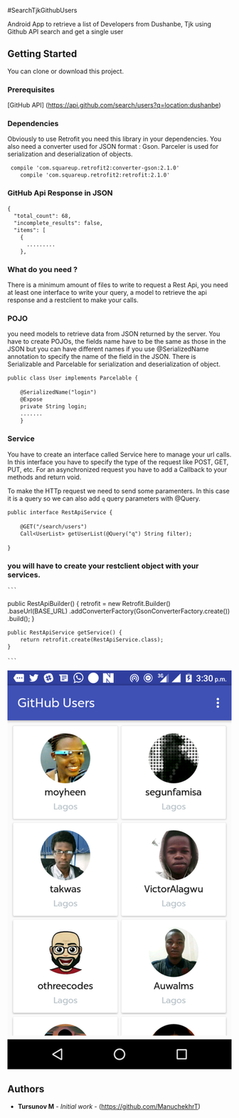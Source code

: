 #SearchTjkGithubUsers

Android App to retrieve a list of Developers from Dushanbe, Tjk using Github API search and get a single user

## Getting Started

You can clone or download this project.

### Prerequisites
[GitHub API] (https://api.github.com/search/users?q=location:dushanbe)



### Dependencies
Obviously to use Retrofit you need this library in your dependencies. You also need a converter used for JSON format : Gson.
Parceler is used for serialization and deserialization of objects.

```
 compile 'com.squareup.retrofit2:converter-gson:2.1.0'
    compile 'com.squareup.retrofit2:retrofit:2.1.0'
```



### GitHub Api Response in JSON


```
{
  "total_count": 68,
  "incomplete_results": false,
  "items": [
    {
      .........
    },
 ```
 
### What do you need ?

There is a minimum amount of files to write to request a Rest Api, you need at least one interface to write your query, 
a model to retrieve the api response and a restclient to make your calls.

### POJO
you need models to retrieve data from JSON returned by the server. You have to create POJOs, the fields name have to be the same as those in the JSON but you can have different names if you use @SerializedName annotation to specify the name of the field in the JSON. 
There is Serializable and Parcelable for serialization and deserialization of object. 

```
public class User implements Parcelable {

    @SerializedName("login")
    @Expose
    private String login;
    .......
    }
```


### Service

You have to create an interface called Service here to manage your url calls. 
In this interface you have to specify the type of the request like POST, GET, PUT, etc. 
For an asynchronized request you have to add a Callback to your methods and return void.  

To make the HTTp request we need to send some paramenters. In this case it is a query so we can also add ``q`` query parameters with @Query. 

```
public interface RestApiService {

    @GET("/search/users")
    Call<UserList> getUserList(@Query("q") String filter);

}

```


### you will have to create your restclient object with your services.

    ```
 public RestApiBuilder() {
        retrofit = new Retrofit.Builder()
                .baseUrl(BASE_URL)
                .addConverterFactory(GsonConverterFactory.create())
                .build();
    }

    public RestApiService getService() {
        return retrofit.create(RestApiService.class);
    }
    
    ```

![Screenshot](screenshot/userlist.png)

## Authors

* **Tursunov M** - *Initial work* - (https://github.com/ManuchekhrT)


